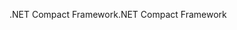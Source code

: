 <span data-ttu-id="cf76f-101">.NET Compact Framework</span><span class="sxs-lookup"><span data-stu-id="cf76f-101">.NET Compact Framework</span></span>